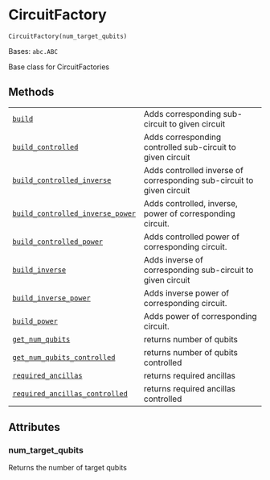 # CircuitFactory



`CircuitFactory(num_target_qubits)`

Bases: `abc.ABC`

Base class for CircuitFactories

## Methods

|                                                                                                                                                                                                                                       |                                                                       |
| ------------------------------------------------------------------------------------------------------------------------------------------------------------------------------------------------------------------------------------- | --------------------------------------------------------------------- |
| [`build`](qiskit.aqua.utils.CircuitFactory.build#qiskit.aqua.utils.CircuitFactory.build "qiskit.aqua.utils.CircuitFactory.build")                                                                                                     | Adds corresponding sub-circuit to given circuit                       |
| [`build_controlled`](qiskit.aqua.utils.CircuitFactory.build_controlled#qiskit.aqua.utils.CircuitFactory.build_controlled "qiskit.aqua.utils.CircuitFactory.build_controlled")                                                         | Adds corresponding controlled sub-circuit to given circuit            |
| [`build_controlled_inverse`](qiskit.aqua.utils.CircuitFactory.build_controlled_inverse#qiskit.aqua.utils.CircuitFactory.build_controlled_inverse "qiskit.aqua.utils.CircuitFactory.build_controlled_inverse")                         | Adds controlled inverse of corresponding sub-circuit to given circuit |
| [`build_controlled_inverse_power`](qiskit.aqua.utils.CircuitFactory.build_controlled_inverse_power#qiskit.aqua.utils.CircuitFactory.build_controlled_inverse_power "qiskit.aqua.utils.CircuitFactory.build_controlled_inverse_power") | Adds controlled, inverse, power of corresponding circuit.             |
| [`build_controlled_power`](qiskit.aqua.utils.CircuitFactory.build_controlled_power#qiskit.aqua.utils.CircuitFactory.build_controlled_power "qiskit.aqua.utils.CircuitFactory.build_controlled_power")                                 | Adds controlled power of corresponding circuit.                       |
| [`build_inverse`](qiskit.aqua.utils.CircuitFactory.build_inverse#qiskit.aqua.utils.CircuitFactory.build_inverse "qiskit.aqua.utils.CircuitFactory.build_inverse")                                                                     | Adds inverse of corresponding sub-circuit to given circuit            |
| [`build_inverse_power`](qiskit.aqua.utils.CircuitFactory.build_inverse_power#qiskit.aqua.utils.CircuitFactory.build_inverse_power "qiskit.aqua.utils.CircuitFactory.build_inverse_power")                                             | Adds inverse power of corresponding circuit.                          |
| [`build_power`](qiskit.aqua.utils.CircuitFactory.build_power#qiskit.aqua.utils.CircuitFactory.build_power "qiskit.aqua.utils.CircuitFactory.build_power")                                                                             | Adds power of corresponding circuit.                                  |
| [`get_num_qubits`](qiskit.aqua.utils.CircuitFactory.get_num_qubits#qiskit.aqua.utils.CircuitFactory.get_num_qubits "qiskit.aqua.utils.CircuitFactory.get_num_qubits")                                                                 | returns number of qubits                                              |
| [`get_num_qubits_controlled`](qiskit.aqua.utils.CircuitFactory.get_num_qubits_controlled#qiskit.aqua.utils.CircuitFactory.get_num_qubits_controlled "qiskit.aqua.utils.CircuitFactory.get_num_qubits_controlled")                     | returns number of qubits controlled                                   |
| [`required_ancillas`](qiskit.aqua.utils.CircuitFactory.required_ancillas#qiskit.aqua.utils.CircuitFactory.required_ancillas "qiskit.aqua.utils.CircuitFactory.required_ancillas")                                                     | returns required ancillas                                             |
| [`required_ancillas_controlled`](qiskit.aqua.utils.CircuitFactory.required_ancillas_controlled#qiskit.aqua.utils.CircuitFactory.required_ancillas_controlled "qiskit.aqua.utils.CircuitFactory.required_ancillas_controlled")         | returns required ancillas controlled                                  |

## Attributes



### num\_target\_qubits

Returns the number of target qubits
